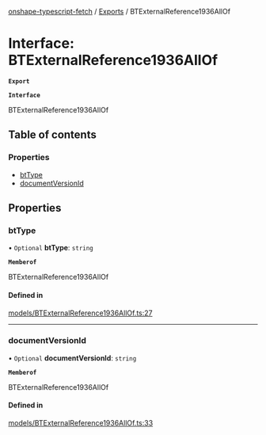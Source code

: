 [onshape-typescript-fetch](../README.md) / [Exports](../modules.md) / BTExternalReference1936AllOf

# Interface: BTExternalReference1936AllOf

**`Export`**

**`Interface`**

BTExternalReference1936AllOf

## Table of contents

### Properties

- [btType](BTExternalReference1936AllOf.md#bttype)
- [documentVersionId](BTExternalReference1936AllOf.md#documentversionid)

## Properties

### btType

• `Optional` **btType**: `string`

**`Memberof`**

BTExternalReference1936AllOf

#### Defined in

[models/BTExternalReference1936AllOf.ts:27](https://github.com/toebes/onshape-typescript-fetch/blob/3e11ae1/models/BTExternalReference1936AllOf.ts#L27)

___

### documentVersionId

• `Optional` **documentVersionId**: `string`

**`Memberof`**

BTExternalReference1936AllOf

#### Defined in

[models/BTExternalReference1936AllOf.ts:33](https://github.com/toebes/onshape-typescript-fetch/blob/3e11ae1/models/BTExternalReference1936AllOf.ts#L33)
